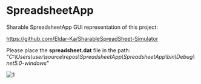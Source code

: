 # SpreadsheetApp

Sharable SpreadsheetApp GUI representation of this project:

https://github.com/Eldar-Ka/SharableSpreadSheet-Simulator

Please place the **spreadsheet.dat** file in the path: "*C:\Users\user\source\repos\SpreadsheetApp\SpreadsheetApp\bin\Debug\net5.0-windows*"

![1](https://github.com/[Eldar-Ka]/[SpreadsheetApp]/blob/[master]/1.jpg?raw=true)
